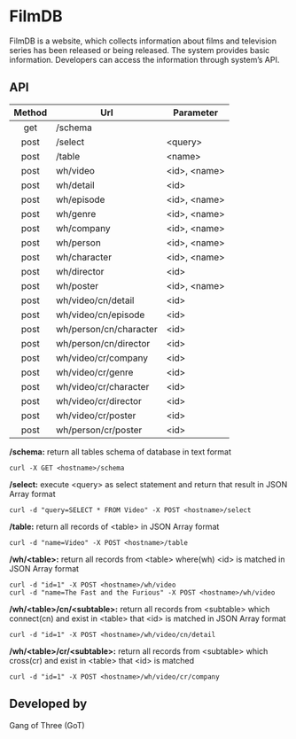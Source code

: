 # FilmDB
FilmDB is a website, which collects information about films and television series has been released or being released. The system provides basic information. Developers can access the information through system’s API.

## API ##
 Method | Url                    | Parameter
:------:|------------------------|----------
 get    | /schema                |
 post   | /select                | &lt;query&gt;
 post   | /table                 | &lt;name&gt;
 post   | wh/video               | &lt;id&gt;, &lt;name&gt;
 post   | wh/detail              | &lt;id&gt;
 post   | wh/episode             | &lt;id&gt;, &lt;name&gt;
 post   | wh/genre               | &lt;id&gt;, &lt;name&gt;
 post   | wh/company             | &lt;id&gt;, &lt;name&gt;
 post   | wh/person              | &lt;id&gt;, &lt;name&gt;
 post   | wh/character           | &lt;id&gt;, &lt;name&gt;
 post   | wh/director            | &lt;id&gt;
 post   | wh/poster              | &lt;id&gt;, &lt;name&gt;
 post   | wh/video/cn/detail     | &lt;id&gt;
 post   | wh/video/cn/episode    | &lt;id&gt;
 post   | wh/person/cn/character | &lt;id&gt;
 post   | wh/person/cn/director  | &lt;id&gt;
 post   | wh/video/cr/company    | &lt;id&gt;
 post   | wh/video/cr/genre      | &lt;id&gt;
 post   | wh/video/cr/character  | &lt;id&gt;
 post   | wh/video/cr/director   | &lt;id&gt;
 post   | wh/video/cr/poster     | &lt;id&gt;
 post   | wh/person/cr/poster    | &lt;id&gt;

<b>/schema:</b> return all tables schema of database in text format

```
curl -X GET <hostname>/schema
```

<b>/select:</b> execute &lt;query&gt; as select statement and return that result in JSON Array format

```
curl -d "query=SELECT * FROM Video" -X POST <hostname>/select
```

<b>/table:</b> return all records of &lt;table&gt; in JSON Array format

```
curl -d "name=Video" -X POST <hostname>/table
```

<b>/wh/&lt;table&gt;:</b> return all records from &lt;table&gt; where(wh) &lt;id&gt; is matched in JSON Array format

```
curl -d "id=1" -X POST <hostname>/wh/video
curl -d "name=The Fast and the Furious" -X POST <hostname>/wh/video
```

<b>/wh/&lt;table&gt;/cn/&lt;subtable&gt;:</b> return all records from &lt;subtable&gt; which connect(cn) and exist in &lt;table&gt; that &lt;id&gt; is matched in JSON Array format

```
curl -d "id=1" -X POST <hostname>/wh/video/cn/detail
```

<b>/wh/&lt;table&gt;/cr/&lt;subtable&gt;:</b> return all records from &lt;subtable&gt; which cross(cr) and exist in &lt;table&gt; that &lt;id&gt; is matched

```
curl -d "id=1" -X POST <hostname>/wh/video/cr/company
```


## Developed by ##
Gang of Three (GoT)
